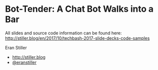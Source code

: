 Bot-Tender: A Chat Bot Walks into a Bar
================================
All slides and source code information can be found here: http://stiller.blog/en/2017/10/techbash-2017-slide-decks-code-samples

Eran Stiller
* http://stiller.blog
* [@eranstiller](http://twitter.com/eranstiller)